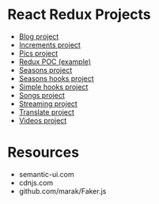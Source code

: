 # React Redux Projects

 - [Blog project](./blog_project/README.md)
 - [Increments project](./increments_project/README.md)
 - [Pics project](./pics_project/README.md)
 - [Redux POC (example)](./redux_poc/README.md)
 - [Seasons project](./seasons_project/README.md)
 - [Seasons hooks project](./seasons_hooks_project/README.md)
 - [Simple hooks project](./simple_hooks_project/README.md)
 - [Songs project](./songs_project/README.md)
 - [Streaming project](./streaming_project/README.md)
 - [Translate project](./translate_project/README.md)
 - [Videos project](./videos_project/README.md)
# Resources

 - semantic-ui.com
 - cdnjs.com
 - github.com/marak/Faker.js
